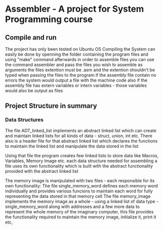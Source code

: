 # Assembler - A project for System Programming course

## Compile and run

The project has only been tested on Ubuntu OS 
Compiling the System can easily be done by openning the folder containing the program files and using "make" command
afterwards in order to assemble files you can use the command assembler and pass the files you wish to assemble as arguments 
the files extention must be .asm and the extention shouldn't be typed when passing the files to the program
if the assembly file contain no errors the system would output a file with the machine code 
also if the assembly file has extern variables or intern variables - those variables would also be output as files 

## Project Structure in summary

### Data Structures
The file ADT_linked_list implements an abstract linked list which can create and maintain linked lists for all kinds of data - struct, union, int etc.
There also is a header file for that abstract linked list which declares the functions to maintain the linked list and manipulate the data stored in the list

Using that file the program creates few linked lists to store data like Macros, Variables, Memory Image etc.
each data structure needed for assembling a file uses its own functionality which is built with the abstract functionality provided with the abstract linked list

The memory image is manipulated with two files - each responsible for its own functionality:
    The file single_memory_word defines each memory word individually and provides various funcions to maintain each word for fully representing the data stored in that memory cell 
    The file memory_image implements the memory image as a whole - using a linked list of data type - single_memory_word along with addresses and a few more data to represent the whole memory of the imaginary computer, this file provides the functionality required to maintain the memory image, initialize it, print it etc,
 

